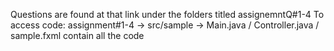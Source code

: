 Questions are found at that link under the folders titled assignemntQ#1-4
To access code: assignment#1-4 -> src/sample -> Main.java / Controller.java / sample.fxml contain all the code
